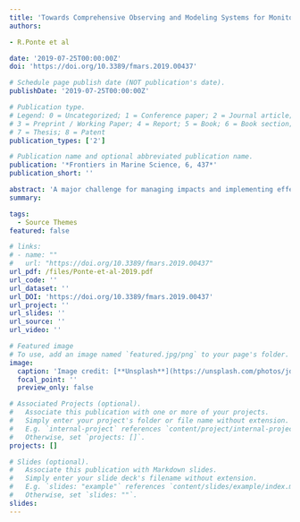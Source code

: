 ```yaml
---
title: 'Towards Comprehensive Observing and Modeling Systems for Monitoring and Predicting Regional to Coastal Sea Level'
authors:

- R.Ponte et al 

date: '2019-07-25T00:00:00Z'
doi: 'https://doi.org/10.3389/fmars.2019.00437'

# Schedule page publish date (NOT publication's date).
publishDate: '2019-07-25T00:00:00Z'

# Publication type.
# Legend: 0 = Uncategorized; 1 = Conference paper; 2 = Journal article;
# 3 = Preprint / Working Paper; 4 = Report; 5 = Book; 6 = Book section;
# 7 = Thesis; 8 = Patent
publication_types: ['2']

# Publication name and optional abbreviated publication name.
publication: '*Frontiers in Marine Science, 6, 437*'
publication_short: ''

abstract: 'A major challenge for managing impacts and implementing effective mitigation measures and adaptation strategies for coastal zones affected by future sea level (SL) rise is our limited capacity to predict SL change at the coast on relevant spatial and temporal scales. Predicting coastal SL requires the ability to monitor and simulate a multitude of physical processes affecting SL, from local effects of wind waves and river runoff to remote influences of the large-scale ocean circulation on the coast. Here we assess our current understanding of the causes of coastal SL variability on monthly to multi-decadal timescales, including geodetic, oceanographic and atmospheric aspects of the problem, and review available observing systems informing on coastal SL. We also review the ability of existing models and data assimilation systems to estimate coastal SL variations and of atmosphere-ocean global coupled models and related regional downscaling efforts to project future SL changes. We discuss (1) observational gaps and uncertainties, and priorities for the development of an optimal and integrated coastal SL observing system, (2) strategies for advancing model capabilities in forecasting short-term processes and projecting long-term changes affecting coastal SL, and (3) possible future developments of sea level services enabling better connection of scientists and user communities and facilitating assessment and decision making for adaptation to future coastal SL change.'
summary: 

tags:
  - Source Themes
featured: false

# links:
# - name: ""
#   url: "https://doi.org/10.3389/fmars.2019.00437"
url_pdf: /files/Ponte-et-al-2019.pdf
url_code: ''
url_dataset: ''
url_DOI: 'https://doi.org/10.3389/fmars.2019.00437'
url_project: ''
url_slides: ''
url_source: ''
url_video: ''

# Featured image
# To use, add an image named `featured.jpg/png` to your page's folder.
image:
  caption: 'Image credit: [**Unsplash**](https://unsplash.com/photos/jdD8gXaTZsc)'
  focal_point: ''
  preview_only: false

# Associated Projects (optional).
#   Associate this publication with one or more of your projects.
#   Simply enter your project's folder or file name without extension.
#   E.g. `internal-project` references `content/project/internal-project/index.md`.
#   Otherwise, set `projects: []`.
projects: []

# Slides (optional).
#   Associate this publication with Markdown slides.
#   Simply enter your slide deck's filename without extension.
#   E.g. `slides: "example"` references `content/slides/example/index.md`.
#   Otherwise, set `slides: ""`.
slides:
---
```

